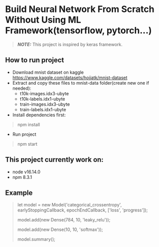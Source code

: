 # Build Neural Network From Scratch Without Using ML Framework(tensorflow, pytorch...)
> **_NOTE:_** This project is inspired by keras framework.
## How to run project
- Download mnist dataset on kaggle https://www.kaggle.com/datasets/hojjatk/mnist-dataset
- Extract and copy these files to mnist-data folder(create new one if needed):
  + t10k-images.idx3-ubyte
  + t10k-labels.idx1-ubyte
  + train-images.idx3-ubyte
  + train-labels.idx1-ubyte
- Install dependencies first:
> npm install
- Run project
> npm start

## This project currently work on:
- node v16.14.0
- npm 8.3.1
## Example
> let model = new Model('categorical_crossentropy', earlyStoppingCallback, epochEndCallback, ['loss', 'progress']);
>
> model.add(new Dense(784, 10, 'leaky_relu'));
>
> model.add(new Dense(10, 10, 'softmax'));
>
> model.summary();
